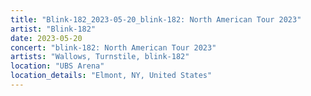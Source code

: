 ```yaml
---
title: "Blink-182_2023-05-20_blink-182: North American Tour 2023"
artist: "Blink-182"
date: 2023-05-20
concert: "blink-182: North American Tour 2023"
artists: "Wallows, Turnstile, blink-182"
location: "UBS Arena"
location_details: "Elmont, NY, United States"
---
```

